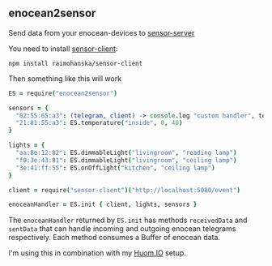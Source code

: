 ## enocean2sensor

Send data from your enocean-devices to [sensor-server](https://github.com/raimohanska/sensor-server)

You need to install [sensor-client](https://github.com/raimohanska/sensor-client):

    npm install raimohanska/sensor-client

Then something like this will work

```coffeescript
ES = require("enocean2sensor")

sensors = {
  "02:55:65:a3": (telegram, client) -> console.log "custom handler", telegram.toString()
  "21:81:55:a3": ES.temperature("inside", 0, 40)
}

lights = {
  "aa:8e:12:82": ES.dimmableLight("livingroom", "reading lamp")
  "f0:3e:43:81": ES.dimmableLight("livingroom", "ceiling lamp")
  "3e:41:ff:55": ES.onOffLight("kitchen", "ceiling lamp")
}

client = require("sensor-client")("http://localhost:5080/event")

enoceanHandler = ES.init { client, lights, sensors }
```

The `enoceanHandler` returned by `ES.init` has methods `receivedData` and `sentData` that can handle incoming and outgoing enocean telegrams respectively. Each method consumes a Buffer of enocean data.

I'm using this in combination with my [Huom.IO](http://houm.io/) setup.
